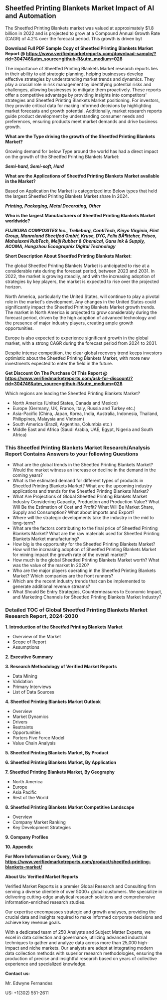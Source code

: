 <h2>Sheetfed Printing Blankets Market Impact of AI and Automation</h2><p>The Sheetfed Printing Blankets market was valued at approximately $1.8 billion in 2022 and is projected to grow at a Compound Annual Growth Rate (CAGR) of 4.2% over the forecast period. This growth is driven byt</p><p id="" class=""><strong>Download Full PDF Sample Copy of Sheetfed Printing Blankets Market Report @ <a href="https://www.verifiedmarketreports.com/download-sample/?rid=304746&utm_source=github-R&utm_medium=028" target="_blank">https://www.verifiedmarketreports.com/download-sample/?rid=304746&utm_source=github-R&utm_medium=028</a></strong></p><p>The importance of&nbsp;Sheetfed Printing Blankets Market research reports lies in their ability to aid strategic planning, helping businesses develop effective strategies by understanding market trends and dynamics. They play a crucial role in risk management by identifying potential risks and challenges, allowing businesses to mitigate them proactively. These reports offer a competitive advantage by providing insights into competitors' strategies and Sheetfed Printing Blankets Market positioning. For investors, they provide critical data for making informed decisions by highlighting market forecasts and growth potential. Additionally, market research reports guide product development by understanding consumer needs and preferences, ensuring products meet market demands and drive business growth.</p><p><strong>What are the&nbsp;Type driving the growth of the Sheetfed Printing Blankets Market?</strong></p><p id="" class="">Growing demand for below Type around the world has had a direct impact on the growth of the Sheetfed Printing Blankets Market:</p><em><strong>Semi-hard, Semi-soft, Hard</strong></em></p><strong>What are the&nbsp;Applications&nbsp;of Sheetfed Printing Blankets Market available in the Market?</strong></p><p id="" class="">Based on Application the Market is categorized into Below types that held the largest Sheetfed Printing Blankets Market share In 2024.</p><em><strong>Printing, Packaging, Metal Decorating, Other</strong></em></p><strong>Who is the largest Manufacturers of Sheetfed Printing Blankets Market worldwide?</strong></p><p><em><strong>FUJIKURA COMPOSITES Inc., Trelleborg, ContiTech, Kinyo Virginia, Flint Group, Manroland Sheetfed GmbH, Kruse, DYC, Felix BÃ¶ttcher, Prisco, Mahalaxmi RubTech, Meiji Rubber & Chemical, Gans Ink & Supply, ACOMA, Hangzhou Ecoographix Digital Technology</strong></em></p><p id="" class=""><strong>Short Description About Sheetfed Printing Blankets Market:</strong></p><p>The global Sheetfed Printing Blankets Market is anticipated to rise at a considerable rate during the forecast period, between 2023 and 2031. In 2022, the market is growing steadily, and with the increasing adoption of strategies by key players, the market is expected to rise over the projected horizon.</p><p>North America, particularly the United States, will continue to play a pivotal role in the market's development. Any changes in the United States could significantly impact the Sheetfed Printing Blankets Market growth trends. The market in North America is projected to grow considerably during the forecast period, driven by the high adoption of advanced technology and the presence of major industry players, creating ample growth opportunities.</p><p>Europe is also expected to experience significant growth in the global market, with a strong CAGR during the forecast period from 2024 to 2031.</p><p>Despite intense competition, the clear global recovery trend keeps investors optimistic about the Sheetfed Printing Blankets Market, with more new investments expected to enter the field in the future.</p><p id="" class=""><strong>Get Discount On The Purchase Of This Report @ <a href="https://www.verifiedmarketreports.com/ask-for-discount/?rid=304746&utm_source=github-R&utm_medium=028" target="_blank">https://www.verifiedmarketreports.com/ask-for-discount/?rid=304746&utm_source=github-R&utm_medium=028</a></strong></p>Which regions are leading the Sheetfed Printing Blankets Market?</p><ul><li>North America (United States, Canada and Mexico)</li><li>Europe (Germany, UK, France, Italy, Russia and Turkey etc.)</li><li>Asia-Pacific (China, Japan, Korea, India, Australia, Indonesia, Thailand, Philippines, Malaysia and Vietnam)</li><li>South America (Brazil, Argentina, Columbia etc.)</li><li>Middle East and Africa (Saudi Arabia, UAE, Egypt, Nigeria and South Africa)</li></ul><h3 id="" class="">This Sheetfed Printing Blankets Market Research/Analysis Report Contains Answers to your following Questions</h3><ul><li>What are the global trends in the Sheetfed Printing Blankets Market? Would the market witness an increase or decline in the demand in the coming years?</li><li>What is the estimated demand for different types of products in Sheetfed Printing Blankets Market? What are the upcoming industry applications and trends for the Sheetfed Printing Blankets Market?</li><li>What Are Projections of Global Sheetfed Printing Blankets Market Industry Considering Capacity, Production and Production Value? What Will Be the Estimation of Cost and Profit? What Will Be Market Share, Supply and Consumption? What about imports and Export?</li><li>Where will the strategic developments take the industry in the mid to long-term?</li><li>What are the factors contributing to the final price of Sheetfed Printing Blankets Market? What are the raw materials used for Sheetfed Printing Blankets Market manufacturing?</li><li>How big is the opportunity for the Sheetfed Printing Blankets Market? How will the increasing adoption of Sheetfed Printing Blankets Market for mining impact the growth rate of the overall market?</li><li>How much is the global Sheetfed Printing Blankets Market worth? What was the value of the market In 2020?</li><li>Who are the major players operating in the Sheetfed Printing Blankets Market? Which companies are the front runners?</li><li>Which are the recent industry trends that can be implemented to generate additional revenue streams?</li><li>What Should Be Entry Strategies, Countermeasures to Economic Impact, and Marketing Channels for Sheetfed Printing Blankets Market Industry?</li></ul><h3 id="" class="">Detailed TOC of Global Sheetfed Printing Blankets Market Research Report, 2024-2030</h3><p id="" class=""><strong>1. Introduction of the Sheetfed Printing Blankets Market</strong></p><ul><li>Overview of the Market</li><li>Scope of Report</li><li>Assumptions</li></ul><p id="" class=""><strong>2. Executive Summary</strong></p><p id="" class=""><strong>3. Research Methodology of Verified Market Reports</strong></p><ul><li>Data Mining</li><li>Validation</li><li>Primary Interviews</li><li>List of Data Sources</li></ul><p id="" class=""><strong>4. Sheetfed Printing Blankets Market Outlook</strong></p><ul><li>Overview</li><li>Market Dynamics</li><li>Drivers</li><li>Restraints</li><li>Opportunities</li><li>Porters Five Force Model</li><li>Value Chain Analysis</li></ul><p id="" class=""><strong>5. Sheetfed Printing Blankets Market, By Product</strong></p><p id="" class=""><strong>6. Sheetfed Printing Blankets Market, By Application</strong></p><p id="" class=""><strong>7. Sheetfed Printing Blankets Market, By Geography</strong></p><ul><li>North America</li><li>Europe</li><li>Asia Pacific</li><li>Rest of the World</li></ul><p id="" class=""><strong>8. Sheetfed Printing Blankets Market Competitive Landscape</strong></p><ul><li>Overview</li><li>Company Market Ranking</li><li>Key Development Strategies</li></ul><p id="" class=""><strong>9. Company Profiles</strong></p><p id="" class=""><strong>10. Appendix</strong></p><p id="" class=""><strong>For More Information or Query, Visit @ <a href="https://www.verifiedmarketreports.com/product/sheetfed-printing-blankets-market/" target="_blank">https://www.verifiedmarketreports.com/product/sheetfed-printing-blankets-market/</a></strong></p><p id="" class=""><strong>About Us: Verified Market Reports</strong></p><p id="" class="">Verified Market Reports is a premier Global Research and Consulting firm serving a diverse clientele of over 5000+ global customers. We specialize in delivering cutting-edge analytical research solutions and comprehensive information-enriched research studies.</p><p id="" class="">Our expertise encompasses strategic and growth analyses, providing the crucial data and insights required to make informed corporate decisions and achieve key revenue goals.</p><p id="" class="">With a dedicated team of 250 Analysts and Subject Matter Experts, we excel in data collection and governance, utilizing advanced industrial techniques to gather and analyze data across more than 25,000 high-impact and niche markets. Our analysts are adept at integrating modern data collection methods with superior research methodologies, ensuring the production of precise and insightful research based on years of collective experience and specialized knowledge.</p><p id="" class=""><strong>Contact us:</strong></p><p id="" class="">Mr. Edwyne Fernandes</p><p id="" class="">US: +1(302) 551-2611</p>